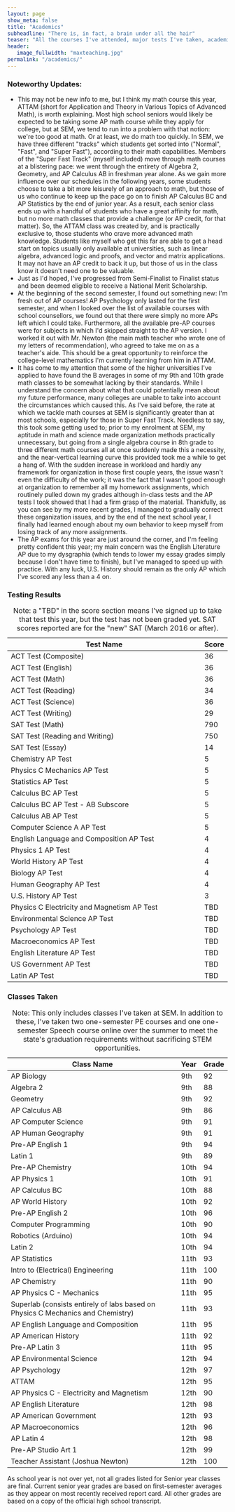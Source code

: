 ```yaml
---
layout: page
show_meta: false
title: "Academics"
subheadline: "There is, in fact, a brain under all the hair"
teaser: "All the courses I've attended, major tests I've taken, academic awards I've won, and so on."
header:
   image_fullwidth: "maxteaching.jpg"
permalink: "/academics/"
---
```


<h3>Noteworthy Updates:</h3>

<ul>
  <li>
	This may not be new info to me, but I think my math course this year, ATTAM (short for Application and Theory in Various Topics of Advanced Math), is worth explaining. Most high school seniors would likely be expected to be taking some AP math course while they apply for college, but at SEM, we tend to run into a problem with that notion: we're too good at math. Or at least, we do math too quickly. In SEM, we have three different "tracks" which students get sorted into ("Normal", "Fast", and "Super Fast"), according to their math capabilities. Members of the "Super Fast Track" (myself included) move through math courses at a blistering pace: we went through the entirety of Algebra 2, Geometry, and AP Calculus AB in freshman year alone. As we gain more influence over our schedules in the following years, some students choose to take a bit more leisurely of an approach to math, but those of us who continue to keep up the pace go on to finish AP Calculus BC and AP Statistics by the end of junior year. As a result, each senior class ends up with a handful of students who have a great affinity for math, but no more math classes that provide a challenge (or AP credit, for that matter). So, the ATTAM class was created by, and is practically exclusive to, those students who crave more advanced math knowledge. Students like myself who get this far are able to get a head start on topics usually only available at universities, such as linear algebra, advanced logic and proofs, and vector and matrix applications. It may not have an AP credit to back it up, but those of us in the class know it doesn't need one to be valuable.
  </li>
  <li>
	Just as I'd hoped, I've progressed from Semi-Finalist to Finalist status and been deemed eligible to receive a National Merit Scholarship.
  </li>
  <li>
	At the beginning of the second semester, I found out something new: I'm fresh out of AP courses! AP Psychology only lasted for the first semester, and when I looked over the list of available courses with school counsellors, we found out that there were simply no more APs left which I could take. Furthermore, all the available pre-AP courses were for subjects in which I'd skipped straight to the AP version. I worked it out with Mr. Newton (the main math teacher who wrote one of my letters of recommendation), who agreed to take me on as a teacher's aide. This should be a great opportunity to reinforce the college-level mathematics I'm currently learning from him in ATTAM.
  </li>
  <li>
	It has come to my attention that some of the higher universities I've applied to have found the B averages in some of my 9th and 10th grade math classes to be somewhat lacking by their standards. While I understand the concern about what that could potentially mean about my future performance, many colleges are unable to take into account the circumstances which caused this. As I've said before, the rate at which we tackle math courses at SEM is significantly greater than at most schools, especially for those in Super Fast Track. Needless to say, this took some getting used to; prior to my enrolment at SEM, my aptitude in math and science made organization methods practically unnecessary, but going from a single algebra course in 8th grade to three different math courses all at once suddenly made this a necessity, and the near-vertical learning curve this provided took me a while to get a hang of. With the sudden increase in workload and hardly any framework for organization in those first couple years, the issue wasn't even the difficulty of the work; it was the fact that I wasn't good enough at organization to remember all my homework assignments, which routinely pulled down my grades although in-class tests and the AP tests I took showed that I had a firm grasp of the material. Thankfully, as you can see by my more recent grades, I managed to gradually correct these organization issues, and by the end of the next school year, I finally had learned enough about my own behavior to keep myself from losing track of any more assignments.
  </li>
  <li>
	The AP exams for this year are just around the corner, and I'm feeling pretty confident this year; my main concern was the English Literature AP due to my dysgraphia (which tends to lower my essay grades simply because I don't have time to finish), but I've managed to speed up with practice. With any luck, U.S. History should remain as the only AP which I've scored any less than a 4 on.
  </li>
</ul>

<h3>Testing Results</h3>

<table>
  <caption>Note: a "TBD" in the score section means I've signed up to take that test this year, but the test has not been graded yet. SAT scores reported are for the "new" SAT (March 2016 or after).</caption>
  <colgroup>
    <col span="1" style="width: 95%;">
    <col span="1" style="width: 5%;">
  </colgroup>
  <thead>
    <tr>
      <th>Test Name</th>
      <th>Score</th>
    </tr>
  </thead>
  <tbody>
    <tr>
      <td>ACT Test (Composite)</td>
      <td>36</td>
    </tr>
	<tr>
      <td>ACT Test (English)</td>
      <td>36</td>
    </tr>
	<tr>
      <td>ACT Test (Math)</td>
      <td>36</td>
    </tr>
	<tr>
      <td>ACT Test (Reading)</td>
      <td>34</td>
    </tr>
	<tr>
      <td>ACT Test (Science)</td>
      <td>36</td>
    </tr>
	<tr>
      <td>ACT Test (Writing)</td>
      <td>29</td>
    </tr>
	<tr>
      <td>SAT Test (Math)</td>
      <td>790</td>
    </tr>
	<tr>
      <td>SAT Test (Reading and Writing)</td>
      <td>750</td>
    </tr>
	<tr>
      <td>SAT Test (Essay)</td>
      <td>14</td>
    </tr>
	<tr>
      <td>Chemistry AP Test</td>
      <td>5</td>
    </tr>
	<tr>
      <td>Physics C Mechanics AP Test</td>
      <td>5</td>
    </tr>
	<tr>
      <td>Statistics AP Test</td>
      <td>5</td>
    </tr>
	<tr>
      <td>Calculus BC AP Test</td>
      <td>5</td>
    </tr>
	<tr>
      <td>Calculus BC AP Test - AB Subscore</td>
      <td>5</td>
    </tr>
	<tr>
      <td>Calculus AB AP Test</td>
      <td>5</td>
    </tr>
	<tr>
      <td>Computer Science A AP Test</td>
      <td>5</td>
    </tr>
	<tr>
      <td>English Language and Composition AP Test</td>
      <td>4</td>
    </tr>
	<tr>
      <td>Physics 1 AP Test</td>
      <td>4</td>
    </tr>
	<tr>
      <td>World History AP Test</td>
      <td>4</td>
    </tr>
	<tr>
      <td>Biology AP Test</td>
      <td>4</td>
    </tr>
	<tr>
      <td>Human Geography AP Test</td>
      <td>4</td>
    </tr>
	<tr>
      <td>U.S. History AP Test</td>
      <td>3</td>
    </tr>
	<tr>
      <td>Physics C Electricity and Magnetism AP Test</td>
      <td>TBD</td>
    </tr>
	<tr>
      <td>Environmental Science AP Test</td>
      <td>TBD</td>
    </tr>
	<tr>
      <td>Psychology AP Test</td>
      <td>TBD</td>
    </tr>
	<tr>
      <td>Macroeconomics AP Test</td>
      <td>TBD</td>
    </tr>
	<tr>
      <td>English Literature AP Test</td>
      <td>TBD</td>
    </tr>
	<tr>
      <td>US Government AP Test</td>
      <td>TBD</td>
    </tr>
	<tr>
      <td>Latin AP Test</td>
      <td>TBD</td>
    </tr>
  </tbody>
</table>

<h3>Classes Taken</h3>

<table>
  <caption>Note: This only includes classes I've taken at SEM. In addition to these, I've taken two one-semester PE courses and one one-semester Speech course online over the summer to meet the state's graduation requirements without sacrificing STEM opportunities.</caption>
  <colgroup>
    <col span="1" style="width: 90%;">
    <col span="1" style="width: 5%;">
	<col span="1" style="width: 5%;">
  </colgroup>
  <thead>
    <tr>
      <th>Class Name</th>
      <th>Year</th>
	  <th>Grade</th>
    </tr>
  </thead>
  <tbody>
    <tr>
      <td>AP Biology</td>
      <td>9th</td>
	  <td>92</td>
    </tr>
    <tr>
      <td>Algebra 2</td>
      <td>9th</td>
	  <td>88</td>
    </tr>
    <tr>
      <td>Geometry</td>
      <td>9th</td>
	  <td>92</td>
    </tr>
    <tr>
      <td>AP Calculus AB</td>
      <td>9th</td>
	  <td>86</td>
    </tr>
    <tr>
      <td>AP Computer Science</td>
      <td>9th</td>
	  <td>91</td>
    </tr>
    <tr>
      <td>AP Human Geography</td>
      <td>9th</td>
	  <td>91</td>
    </tr>
    <tr>
      <td>Pre-AP English 1</td>
      <td>9th</td>
	  <td>94</td>
    </tr>
    <tr>
      <td>Latin 1</td>
      <td>9th</td>
	  <td>89</td>
    </tr>
	<tr>
      <td>Pre-AP Chemistry</td>
      <td>10th</td>
	  <td>94</td>
    </tr>
	<tr>
      <td>AP Physics 1</td>
      <td>10th</td>
	  <td>91</td>
    </tr>
	<tr>
      <td>AP Calculus BC</td>
      <td>10th</td>
	  <td>88</td>
    </tr>
	<tr>
      <td>AP World History</td>
      <td>10th</td>
	  <td>92</td>
    </tr>
	<tr>
      <td>Pre-AP English 2</td>
      <td>10th</td>
	  <td>96</td>
    </tr>
	<tr>
      <td>Computer Programming</td>
      <td>10th</td>
	  <td>90</td>
    </tr>
	<tr>
      <td>Robotics (Arduino)</td>
      <td>10th</td>
	  <td>94</td>
    </tr>
	<tr>
      <td>Latin 2</td>
      <td>10th</td>
	  <td>94</td>
    </tr>
	<tr>
      <td>AP Statistics</td>
      <td>11th</td>
	  <td>93</td>
    </tr>
	<tr>
      <td>Intro to (Electrical) Engineering</td>
      <td>11th</td>
	  <td>100</td>
    </tr>
	<tr>
      <td>AP Chemistry</td>
      <td>11th</td>
	  <td>90</td>
    </tr>
	<tr>
      <td>AP Physics C - Mechanics</td>
      <td>11th</td>
	  <td>95</td>
    </tr>
	<tr>
      <td>Superlab (consists entirely of labs based on Physics C Mechanics and Chemistry)</td>
      <td>11th</td>
	  <td>93</td>
    </tr>
	<tr>
      <td>AP English Language and Composition</td>
      <td>11th</td>
	  <td>95</td>
    </tr>
	<tr>
      <td>AP American History</td>
      <td>11th</td>
	  <td>92</td>
    </tr>
	<tr>
      <td>Pre-AP Latin 3</td>
      <td>11th</td>
	  <td>95</td>
    </tr>
	<tr>
      <td>AP Environmental Science</td>
      <td>12th</td>
	  <td>94</td>
    </tr>
	<tr>
      <td>AP Psychology</td>
      <td>12th</td>
	  <td>97</td>
    </tr>
	<tr>
      <td>ATTAM</td>
      <td>12th</td>
	  <td>95</td>
    </tr>
	<tr>
      <td>AP Physics C - Electricity and Magnetism</td>
      <td>12th</td>
	  <td>90</td>
    </tr>
	<tr>
      <td>AP English Literature</td>
      <td>12th</td>
	  <td>98</td>
    </tr>
	<tr>
      <td>AP American Government</td>
      <td>12th</td>
	  <td>93</td>
    </tr>
	<tr>
      <td>AP Macroeconomics</td>
      <td>12th</td>
	  <td>96</td>
    </tr>
	<tr>
      <td>AP Latin 4</td>
      <td>12th</td>
	  <td>98</td>
    </tr>
	<tr>
      <td>Pre-AP Studio Art 1</td>
      <td>12th</td>
	  <td>99</td>
    </tr>
	<tr>
      <td>Teacher Assistant (Joshua Newton)</td>
      <td>12th</td>
	  <td>100</td>
    </tr>
  </tbody>
</table>
As school year is not over yet, not all grades listed for Senior year classes are final. Current senior year grades are based on first-semester averages as they appear on most recently received report card. All other grades are based on a copy of the official high school transcript.